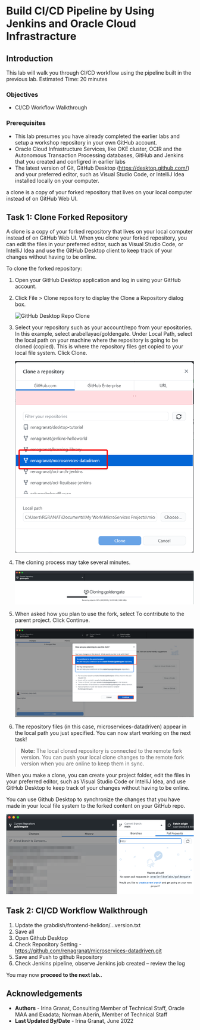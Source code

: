 # Build CI/CD Pipeline by Using Jenkins and Oracle Cloud Infrastracture

## Introduction

This lab will walk you through CI/CD workflow using the pipeline built in the previous lab.
Estimated Time: 20 minutes

### Objectives

* CI/CD Workflow Walkthrough
  
### Prerequisites

* This lab presumes you have already completed the earlier labs and setup a workshop repository in your own GitHub account.
* Oracle Cloud Infrastructure Services, like OKE cluster, OCIR and the Autonomous Transaction Processing databases, GitHub and Jenkins that you created and configred in earlier labs
* The latest version of Git, GitHub Desktop (https://desktop.github.com/) and your preferred editor, such as Visual Studio Code, or IntelliJ Idea installed locally on your computer.

a clone is a copy of your forked repository that lives on your local computer instead of on GitHub Web UI.

## Task 1: Clone Forked Repository

A clone is a copy of your forked repository that lives on your local computer instead of on GitHub Web UI. When you clone your forked repository, you can edit the files in your preferred editor, such as  Visual Studio Code, or IntelliJ Idea and use the GitHub Desktop client to keep track of your changes without having to be online.

To clone the forked repository:

1. Open your GitHub Desktop application and log in using your GitHub account.

2. Click File > Clone repository to display the Clone a Repository dialog box.

   ![GitHub Desktop Repo Clone](images/ggit_hub_desktop_clone_repo.png " ")

3. Select your repository such as your account/repo from your epositories. In this example, select arabellayao/goldengate. Under Local Path, select the local path on your machine where the repository is going to be cloned (copied). This is where the repository files get copied to your local file system. Click Clone.

    ![Clone](images/clone.png " ")

4. The cloning process may take several minutes.

    ![Cloning](images/cloning.png " ")

5. When asked how you plan to use the fork, select To contribute to the parent project. Click Continue.

     ![Cloning](images/contribute_to_parent.png " ")

6. The repository files (in this case, microservices-datadriven) appear in the local path you just specified. You can now start working on the next task!

> **Note:** The local cloned repository is connected to the remote fork version. You can push your local clone changes to the remote fork version when you are online to keep them in sync.

When you make a clone, you can create your project folder, edit the files in your preferred editor, such as Visual Studio Code or IntelliJ Idea, and use GitHub Desktop to keep track of your changes without having to be online.

You can use Github Desktop to synchronize the changes that you have made in your local file system to the forked content on your GitHub repo.

   ![GitHub Desktop Synch](images/github_desktop_sync.png " ")

## Task 2: CI/CD Workflow Walkthrough 
 
1. Update the grabdish/frontend-helidon/...version.txt
3. Save all
4. Open Github Desktop
5. Check Repository Setting - https://github.com/renagranat/microservices-datadriven.git
6. Save and Push to github Repository
7. Check Jenkins pipeline, observe Jenkins job created – review the log

  
You may now **proceed to the next lab.**.

## Acknowledgements

* **Authors** - Irina Granat, Consulting Member of Technical Staff, Oracle MAA and Exadata; Norman Aberin, Member of Technical Staff
* **Last Updated By/Date** - Irina Granat, June 2022
